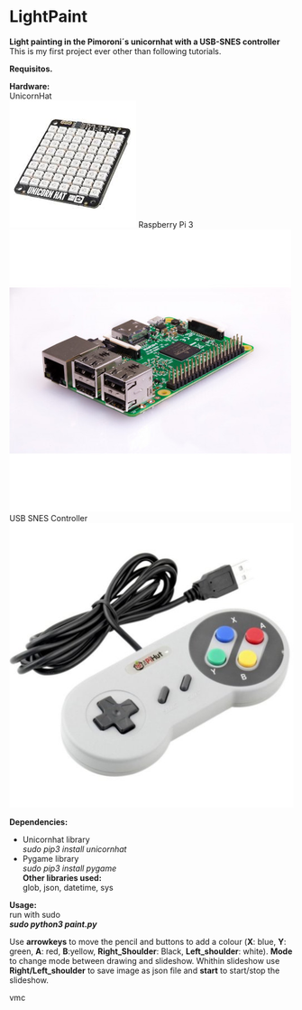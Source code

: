 # LightPaint 
**Light painting in the Pimoroni´s unicornhat with a USB-SNES controller**  
This is my first project ever other than following tutorials.  

**Requisitos.**
    
**Hardware:**  
UnicornHat  
![unicornhat](/jpgs/unicornhat.jpg)
Raspberry Pi 3  
![RPi3B](/jpgs/Raspberry_Pi3.jpg)
USB SNES Controller  
![SNES](/jpgs/USB_SNES_controller.jpg)

**Dependencies:**  
* Unicornhat library  
    _sudo pip3 install unicornhat_  
* Pygame library  
    _sudo pip3 install pygame_  
**Other libraries used:**  
glob, json, datetime, sys  

**Usage:**   
run with sudo        
**_sudo python3 paint.py_**   

Use **arrowkeys** to move the pencil and buttons to add a colour (**X**: blue, **Y**: green, **A**: red, **B**:yellow, **Right_Shoulder**: Black, **Left_shoulder**: white).
**Mode** to change mode between drawing and slideshow.
Whithin slideshow use **Right/Left_shoulder** to save image as json file and **start** to start/stop the slideshow.  

vmc 
